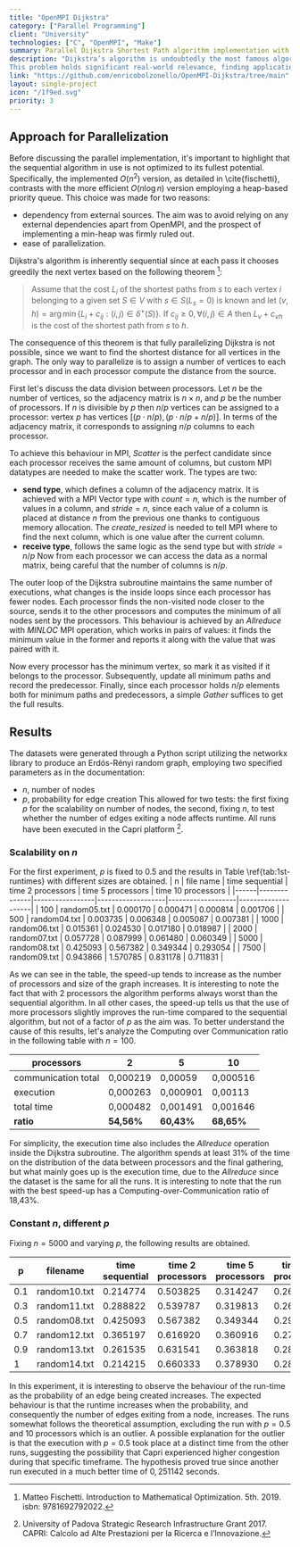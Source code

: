 ```yaml
---
title: "OpenMPI Dijkstra"
category: ["Parallel Programming"]
client: "University"
technologies: ["C", "OpenMPI", "Make"]
summary: Parallel Dijkstra Shortest Path algorithm implementation with OpenMPI.
description: "Dijkstra’s algorithm is undoubtedly the most famous algorithm for solving the Single-Source Shortest Path (SSSP) problem with weighted graphs. The problem formulation is as follows: given a graph G = (V, E), we want to find a shortest path from a given vertex s ∈ V to each vertex v ∈ V [1]. In other words, we want to identify all minimum costs simple paths between the source and all other vertices.
This problem holds significant real-world relevance, finding application across various sectors, for instance in navigation systems, to help users navigate efficiently between two locations, or in routing protocols, to determine the best path for data packets to travel through a network. Efficiently addressing the Single-Source Shortest Path (SSSP) problem is vital, and the application of parallel computing has the potential to provide valuable assistance in this regard. "
link: "https://github.com/enricobolzonello/OpenMPI-Dijkstra/tree/main"
layout: single-project
icon: "/1f9ed.svg"
priority: 3
---
```


## Approach for Parallelization
Before discussing the parallel implementation, it's important to highlight that the sequential algorithm in use is not optimized to its fullest potential. Specifically, the implemented $O(n^2)$ version, as detailed in \cite{fischetti}, contrasts with the more efficient $O(n\log n)$ version employing a heap-based priority queue. This choice was made for two reasons: 
- dependency from external sources. The aim was to avoid relying on any external dependencies apart from OpenMPI, and the prospect of implementing a min-heap was firmly ruled out.
- ease of parallelization. 

Dijkstra's algorithm is inherently sequential since at each pass it chooses greedily the next vertex based on the following theorem [^1]:
> Assume that the cost $L_i$ of the shortest paths from $s$ to each vertex $i$ belonging to a given set $S\in V$ with $s\in S$($L_s=0$) is known and let $(v,h)=\arg\min\{L_i+c_{ij}:(i,j)\in \delta^+(S)\}$. If $c_{ij}\ge 0, \forall (i,j)\in A$ then $L_v+c_{vh}$ is the cost of the shortest path from $s$ to $h$.

The consequence of this theorem is that fully parallelizing Dijkstra is not possible, since we want to find the shortest distance for all vertices in the graph. The only way to parallelize is to assign a number of vertices to each processor and in each processor compute the distance from the source. 

First let's discuss the data division between processors. Let $n$ be the number of vertices, so the adjacency matrix is $n\times n$, and $p$ be the number of processors. If $n$ is divisible by $p$ then $n/p$ vertices can be assigned to a processor: vertex $p$ has vertices $[(p\cdot n/p), (p\cdot n/p + n/p)]$.
In terms of the adjacency matrix, it corresponds to assigning $n/p$ columns to each processor.

To achieve this behaviour in MPI, *Scatter* is the perfect candidate since each processor receives the same amount of columns, but custom MPI datatypes are needed to make the scatter work. The types are two: 
- **send type**, which defines a column of the adjacency matrix. It is achieved with a MPI Vector type with $count=n$, which is the number of values in a column, and $stride=n$, since each value of a column is placed at distance $n$ from the previous one thanks to contiguous memory allocation. The *create_resized* is needed to tell MPI where to find the next column, which is one value after the current column.
- **receive type**, follows the same logic as the send type but with $stride=n/p$
Now from each processor we can access the data as a normal matrix, being careful that the number of columns is $n/p$.

The outer loop of the Dijkstra subroutine maintains the same number of executions, what changes is the inside loops since each processor has fewer nodes. Each processor finds the non-visited node closer to the source, sends it to the other processors and computes the minimum of all nodes sent by the processors. This behaviour is achieved by an *Allreduce* with *MINLOC* MPI operation, which works in pairs of values: it finds the minimum value in the former and reports it along with the value that was paired with it.

Now every processor has the  minimum vertex, so mark it as visited if it belongs to the processor. Subsequently, update all minimum paths and record the predecessor. Finally, since each processor holds $n/p$ elements both for minimum paths and predecessors, a simple *Gather* suffices to get the full results.

## Results
The datasets were generated through a Python script utilizing the networkx library to produce an Erdós-Rényi random graph, employing two specified parameters as in the documentation: 
- $n$, number of nodes
- $p$, probability for edge creation
This allowed for two tests: the first fixing $p$ for the scalability on number of nodes, the second, fixing $n$, to test whether the number of edges exiting a node affects runtime. All runs have been executed in the Capri platform [^2].

### Scalability on $n$
For the first experiment, $p$ is fixed to $0.5$ and the results in Table \ref{tab:1st-runtimes} with different sizes are obtained.
| n    | file name    | time sequential | time 2 processors | time 5 processors | time 10 processors |
|------|--------------|-----------------|-------------------|-------------------|--------------------|
| 100  | random05.txt | 0.000170        | 0.000471          | 0.000814          | 0.001706           |
| 500  | random04.txt | 0.003735        | 0.006348          | 0.005087          | 0.007381           |
| 1000 | random06.txt | 0.015361        | 0.024530          | 0.017180          | 0.018987           |
| 2000 | random07.txt | 0.057728        | 0.087999          | 0.061480          | 0.060349           |
| 5000 | random08.txt | 0.425093        | 0.567382          | 0.349344          | 0.293054           |
| 7500 | random09.txt | 0.943866        | 1.570785          | 0.831178          | 0.711831           |

As we can see in the table, the speed-up tends to increase as the number of processors and size of the graph increases. It is interesting to note the fact that with $2$ processors the algorithm performs always worst than the sequential algorithm. In all other cases, the speed-up tells us that the use of more processors slightly improves the run-time compared to the sequential algorithm, but not of a factor of $p$ as the aim was. To better understand the cause of this results, let's analyze the Computing over Communication ratio in the following table with $n=100$.

| **processors**      | **2**    | **5**    | **10**   |
|---------------------|----------|----------|----------|
| communication total | 0,000219 | 0,00059  | 0,000516 |
| execution           | 0,000263 | 0,000901 | 0,00113  |
| total time          | 0,000482 | 0,001491 | 0,001646 |
| **ratio**               | **54,56%**   | **60,43%**   | **68,65%**   |

For simplicity, the execution time also includes the *Allreduce* operation inside the Dijkstra subroutine. The algorithm spends at least 31% of the time on the distribution of the data between processors and the final gathering, but what mainly goes up is the execution time, due to the *Allreduce* since the dataset is the same for all the runs. It is interesting to note that the run with the best speed-up has a Computing-over-Communication ratio of 18,43%.

### Constant $n$, different $p$
Fixing $n=5000$ and varying $p$, the following results are obtained.

| **p** | **filename** | **time sequential** | **time 2 processors** | **time 5 processors** | **time 10 processors** |
|-------|--------------|---------------------|-----------------------|-----------------------|------------------------|
| 0.1   | random10.txt | 0.214774            | 0.503825              | 0.314247              | 0.268701               |
| 0.3   | random11.txt | 0.288822            | 0.539787              | 0.319813              | 0.260734               |
| 0.5   | random08.txt | 0.425093            | 0.567382              | 0.349344              | 0.293054               |
| 0.7   | random12.txt | 0.365197            | 0.616920              | 0.360916              | 0.270841               |
| 0.9   | random13.txt | 0.261535            | 0.631541              | 0.363818              | 0.283388               |
| 1     | random14.txt | 0.214215            | 0.660333              | 0.378930              | 0.286056               |

In this experiment, it is interesting to observe the behaviour of the run-time as the probability of an edge being created increases. The expected behaviour is that the runtime increases when the probability, and consequently the number of edges exiting from a node, increases. The runs somewhat follows the theoretical assumption, excluding the run with $p=0.5$ and 10 processors which is an outlier. A possible explanation for the outlier is that the execution with $p=0.5$ took place at a distinct time from the other runs, suggesting the possibility that Capri experienced higher congestion during that specific timeframe. The hypothesis proved true since another run executed in a much better time of $0,251142$ seconds.

[^1]: Matteo Fischetti. Introduction to Mathematical Optimization. 5th. 2019. isbn: 9781692792022.
[^2]: University of Padova Strategic Research Infrastructure Grant 2017. CAPRI: Calcolo ad Alte Prestazioni per la Ricerca e l’Innovazione.